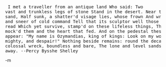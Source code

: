 <quote><pre>
I met a traveller from an antique land
Who said: Two vast and trunkless legs of stone
Stand in the desert. Near them on the sand,
Half sunk, a shatter'd visage lies, whose frown
And wrinkled lip and sneer of cold command
Tell that its sculptor well those passions read
Which yet survive, stamp'd on these lifeless things,
The hand that mock'd them and the heart that fed.
And on the pedestal these words appear:
"My name is Ozymandias, king of kings:
Look on my works, ye mighty, and despair!"
Nothing beside remains: round the decay
Of that colossal wreck, boundless and bare,
The lone and level sands stretch far away.
  --Percy Bysshe Shelley
</pre></quote>
-m